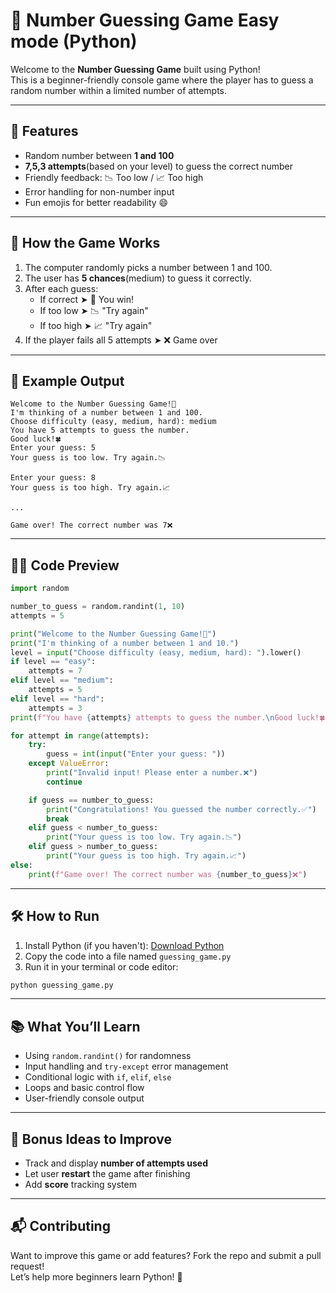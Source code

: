 
# 🎯 Number Guessing Game Easy mode (Python)

Welcome to the **Number Guessing Game** built using Python!  
This is a beginner-friendly console game where the player has to guess a random number within a limited number of attempts.

---

## 📌 Features

- Random number between **1 and 100**
- **7,5,3 attempts**(based on your level) to guess the correct number
- Friendly feedback: 📉 Too low / 📈 Too high
- Error handling for non-number input
- Fun emojis for better readability 😄

---

## 🧠 How the Game Works

1. The computer randomly picks a number between 1 and 100.
2. The user has **5 chances**(medium) to guess it correctly.
3. After each guess:
   - If correct ➤ 🎉 You win!
   - If too low ➤ 📉 "Try again"
   - If too high ➤ 📈 "Try again"
4. If the player fails all 5 attempts ➤ ❌ Game over

---

## 🧾 Example Output

```
Welcome to the Number Guessing Game!🎯
I'm thinking of a number between 1 and 100.
Choose difficulty (easy, medium, hard): medium
You have 5 attempts to guess the number.
Good luck!🍀
Enter your guess: 5
Your guess is too low. Try again.📉

Enter your guess: 8
Your guess is too high. Try again.📈

...

Game over! The correct number was 7❌
```

---

## 🧑‍💻 Code Preview

```python
import random

number_to_guess = random.randint(1, 10)
attempts = 5

print("Welcome to the Number Guessing Game!🎯")
print("I'm thinking of a number between 1 and 10.")
level = input("Choose difficulty (easy, medium, hard): ").lower()
if level == "easy":
    attempts = 7
elif level == "medium":
    attempts = 5
elif level == "hard":
    attempts = 3
print(f"You have {attempts} attempts to guess the number.\nGood luck!🍀")

for attempt in range(attempts):
    try:
        guess = int(input("Enter your guess: "))
    except ValueError:
        print("Invalid input! Please enter a number.❌")
        continue

    if guess == number_to_guess:
        print("Congratulations! You guessed the number correctly.✅")
        break
    elif guess < number_to_guess:
        print("Your guess is too low. Try again.📉")
    elif guess > number_to_guess:
        print("Your guess is too high. Try again.📈")
else:
    print(f"Game over! The correct number was {number_to_guess}❌")
```

---

## 🛠️ How to Run

1. Install Python (if you haven't): [Download Python](https://www.python.org/downloads/)
2. Copy the code into a file named `guessing_game.py`
3. Run it in your terminal or code editor:

```bash
python guessing_game.py
```

---

## 📚 What You’ll Learn

- Using `random.randint()` for randomness
- Input handling and `try-except` error management
- Conditional logic with `if`, `elif`, `else`
- Loops and basic control flow
- User-friendly console output

---

## 🌟 Bonus Ideas to Improve

- Track and display **number of attempts used**
- Let user **restart** the game after finishing
- Add **score** tracking system

---

## 📬 Contributing

Want to improve this game or add features? Fork the repo and submit a pull request!  
Let’s help more beginners learn Python! 🐍
